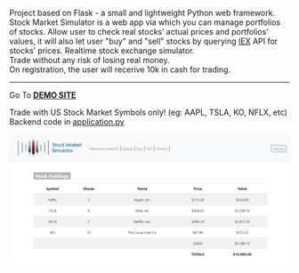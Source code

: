 
Project based on Flask - a small and lightweight Python web framework.</br>
Stock Market Simulator is a web app via which you can manage portfolios of stocks. Allow user to check real stocks’ actual prices and portfolios’ values, it will also let user "buy" and "sell" stocks by querying <a href="https://iexcloud.io/">IEX</a> API for stocks’ prices.
Realtime stock exchange simulator. <br>
Trade without any risk of losing real money. </br>
On registration, the user will recerive 10k in cash for trading.</br><hr>
Go To <a href="https://stock-sim-app.herokuapp.com/"><strong>DEMO SITE</strong></a></br>

Trade with US Stock Market Symbols only! (eg: AAPL, TSLA, KO, NFLX, etc)<br>
Backend code in <a href="application.py">application.py</a>

<a href="https://stock-sim-app.herokuapp.com/">
<img src="/static/screen_shot_stock-sim.png" width="900">
</a>
